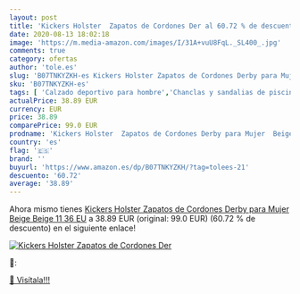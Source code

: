 ```yaml
---
layout: post
title: 'Kickers Holster  Zapatos de Cordones Der al 60.72 % de descuento'
date: 2020-08-13 18:02:18
image: 'https://m.media-amazon.com/images/I/31A+vuU8FqL._SL400_.jpg'
comments: true
category: ofertas
author: 'tole.es'
slug: 'B07TNKYZKH-es Kickers Holster Zapatos de Cordones Derby para Mujer Beige...'
sku: 'B07TNKYZKH-es'
tags: [ 'Calzado deportivo para hombre','Chanclas y sandalias de piscina para hombre','Sandalias de vestir para hombre','Zapatillas y calzado deportivo para hombre','Zapatos','Zapatos para hombre','Zapatos y complementos','zapatos', ]
actualPrice: 38.89 EUR
currency: EUR
price: 38.89
comparePrice: 99.0 EUR
prodname: 'Kickers Holster  Zapatos de Cordones Derby para Mujer  Beige  Beige 11   36 EU'
country: 'es'
flag: '🇪🇸'
brand: ''
buyurl: 'https://www.amazon.es/dp/B07TNKYZKH/?tag=tolees-21'
descuento: '60.72'
average: '38.89'
---
```


Ahora mismo tienes [Kickers Holster  Zapatos de Cordones Derby para Mujer  Beige  Beige 11   36 EU](https://www.amazon.es/dp/B07TNKYZKH/?tag=tolees-21) a 38.89 EUR (original: 99.0 EUR) (60.72 %  de descuento) en el siguiente enlace!

[![Kickers Holster  Zapatos de Cordones Der](https://m.media-amazon.com/images/I/31A+vuU8FqL._SL400_.jpg)](https://www.amazon.es/dp/B07TNKYZKH/?tag=tolees-21)

🔎:


[🛒 Visítala!!!](https://www.amazon.es/dp/B07TNKYZKH/?tag=tolees-21)
